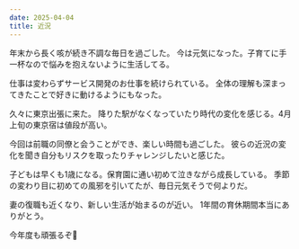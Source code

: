 ```yaml
---
date: 2025-04-04
title: 近況
---
```


年末から長く咳が続き不調な毎日を過ごした。
今は元気になった。子育てに手一杯なので悩みを抱えないように生活してる。

仕事は変わらずサービス開発のお仕事を続けられている。
全体の理解も深まってきたことで好きに動けるようにもなった。

久々に東京出張に来た。
降りた駅がなくなっていたり時代の変化を感じる。4月上旬の東京宿は値段が高い。

今回は前職の同僚と会うことができ、楽しい時間も過ごした。
彼らの近況の変化を聞き自分もリスクを取ったりチャレンジしたいと感じた。

子どもは早くも1歳になる。保育園に通い初めて泣きながら成長している。
季節の変わり目に初めての風邪を引いてたが、毎日元気そうで何よりだ。

妻の復職も近くなり、新しい生活が始まるのが近い。
1年間の育休期間本当にありがとう。

今年度も頑張るぞ💪
